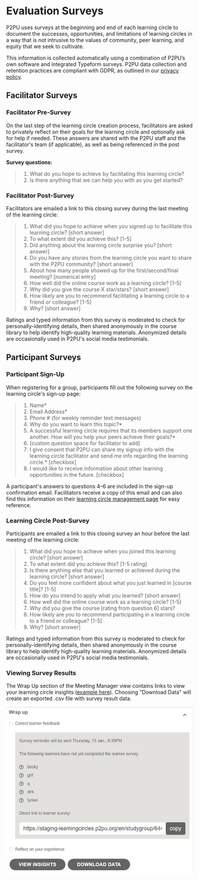 # Evaluation Surveys

P2PU uses surveys at the beginning and end of each learning circle to document the successes, opportunities, and limitations of learning circles in a way that is not intrusive to the values of community, peer learning, and equity that we seek to cultivate.&#x20;

This information is collected automatically using a combination of P2PU’s own software and integrated Typeform surveys. P2PU data collection and retention practices are compliant with GDPR, as outlined in our [privacy policy](https://www.p2pu.org/en/privacy/).

## Facilitator Surveys

### Facilitator Pre-Survey

On the last step of the learning circle creation process, facilitators are asked to privately reflect on their goals for the learning circle and optionally ask for help if needed. These answers are shared with the P2PU staff and the facilitator's team (if applicable), as well as being referenced in the post survey.

**Survey questions:**

> 1. What do you hope to achieve by facilitating this learning circle?&#x20;
> 2. Is there anything that we can help you with as you get started?

### Facilitator Post-Survey

Facilitators are emailed a link to this closing survey during the last meeting of the learning circle:

> 1. What did you hope to achieve when you signed up to facilitate this learning circle? \[short answer]
> 2. To what extent did you achieve this? \[1-5]
> 3. Did anything about the learning circle surprise you? \[short answer]
> 4. Do you have any stories from the learning circle you want to share with the P2PU community? \[short answer]
> 5. About how many people showed up for the first/second/final meeting? \[numerical entry]
> 6. How well did the online course work as a learning circle? \[1-5]
> 7. Why did you give the course X star/stars? \[short answer]
> 8. How likely are you to recommend facilitating a learning circle to a friend or colleague? \[1-5]
> 9. Why? \[short answer]

Ratings and typed information from this survey is moderated to check for personally-identifying details, then shared anonymously in the course library to help identify high-quality learning materials. Anonymized details are occasionally used in P2PU's social media testimonials.

## Participant Surveys

### Participant Sign-Up

When registering for a group, participants fill out the following survey on the learning circle's sign-up page:

> 1. Name\*
> 2. Email Address\*
> 3. Phone # (for weekly reminder text messages)&#x20;
> 4. Why do you want to learn this topic?\*
> 5. A successful learning circle requires that its members support one another. How will you help your peers achieve their goals?\*
> 6. \[custom question space for facilitator to add]
> 7. I give consent that P2PU can share my signup info with the learning circle facilitator and send me info regarding the learning circle.\* \[checkbox]
> 8. I would like to receive information about other learning opportunities in the future. \[checkbox]

A participant's answers to questions 4–6 are included in the sign-up confirmation email. Facilitators receive a copy of this email and can also find this information on their [learning circle management page](managing-learning-circles.md) for easy reference.

### Learning Circle Post-Survey

Participants are emailed a link to this closing survey an hour before the last meeting of the learning circle:

> 1. What did you hope to achieve when you joined this learning circle? \[short answer]
> 2. To what extent did you achieve this? \[1-5 rating]
> 3. Is there anything else that you learned or achieved during the learning circle? \[short answer]
> 4. Do you feel more confident about what you just learned in \[course title]? \[1-5]
> 5. How do you intend to apply what you learned? \[short answer]
> 6. How well did the online course work as a learning circle? \[1-5]
> 7. Why did you give the course \[rating from question 6] stars?
> 8. How likely are you to recommend participating in a learning circle to a friend or colleague? \[1-5]
> 9. Why? \[short answer]

Ratings and typed information from this survey is moderated to check for personally-identifying details, then shared anonymously in the course library to help identify high-quality learning materials. Anonymized details are occasionally used in P2PU's social media testimonials.

### Viewing Survey Results

The Wrap Up section of the Meeting Manager view contains links to view your learning circle insights ([example here](https://learningcircles.p2pu.org/en/studygroup/923/report/)). Choosing "Download Data" will create an exported .csv file with survey result data.

![](<../../.gitbook/assets/image (10).png>)
